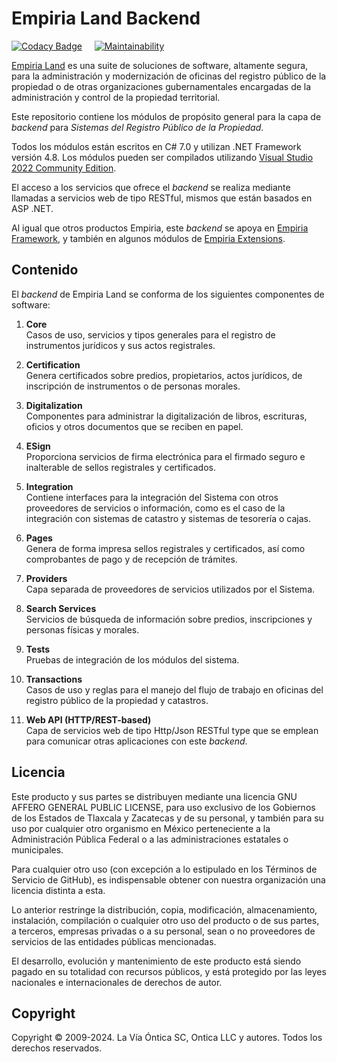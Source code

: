 ﻿# Empiria Land Backend

[![Codacy Badge](https://app.codacy.com/project/badge/Grade/b6e08c24856f4b22a347d2e2b423e70d)](https://www.codacy.com/gh/Ontica/Empiria.Land/dashboard?utm_source=github.com&amp;utm_medium=referral&amp;utm_content=Ontica/Empiria.Land&amp;utm_campaign=Badge_Grade)
&nbsp; &nbsp;
[![Maintainability](https://api.codeclimate.com/v1/badges/885eb979ff25548307c4/maintainability)](https://codeclimate.com/github/Ontica/Empiria.Land/maintainability)

[Empiria Land](http://www.ontica.org/land/) es una suite de soluciones de software, altamente segura, para la administración
y modernización de oficinas del registro público de la propiedad o de otras organizaciones gubernamentales encargadas de
la administración y control de la propiedad territorial.

Este repositorio contiene los módulos de propósito general para la capa de *backend* para *Sistemas del Registro Público de la Propiedad*.

Todos los módulos están escritos en C# 7.0 y utilizan .NET Framework versión 4.8.
Los módulos pueden ser compilados utilizando [Visual Studio 2022 Community Edition](https://visualstudio.microsoft.com/vs/community/).

El acceso a los servicios que ofrece el *backend* se realiza mediante llamadas a servicios web de tipo RESTful,
mismos que están basados en ASP .NET.

Al igual que otros productos Empiria, este *backend* se apoya en [Empiria Framework](https://github.com/Ontica/Empiria.Core),
y también en algunos módulos de [Empiria Extensions](https://github.com/Ontica/Empiria.Extensions).

## Contenido

El *backend* de Empiria Land se conforma de los siguientes componentes de software:

1.  **Core**  
    Casos de uso, servicios y tipos generales para el registro de instrumentos jurídicos y sus actos registrales.

2.  **Certification**  
    Genera certificados sobre predios, propietarios, actos jurídicos, de inscripción de instrumentos o de personas morales.

2.  **Digitalization**  
    Componentes para administrar la digitalización de libros, escrituras, oficios y otros documentos que se reciben en papel.

3.  **ESign**  
    Proporciona servicios de firma electrónica para el firmado seguro e inalterable de sellos registrales y certificados.

4.  **Integration**  
    Contiene interfaces para la integración del Sistema con otros proveedores de servicios o información, como es el caso
    de la integración con sistemas de catastro y sistemas de tesorería o cajas.

5.  **Pages**  
    Genera de forma impresa sellos registrales y certificados, así como comprobantes de pago y de recepción de trámites.

6.  **Providers**  
    Capa separada de proveedores de servicios utilizados por el Sistema.

7.  **Search Services**  
    Servicios de búsqueda de información sobre predios, inscripciones y personas físicas y morales.

8.  **Tests**  
    Pruebas de integración de los módulos del sistema.

9.  **Transactions**  
    Casos de uso y reglas para el manejo del flujo de trabajo en oficinas del registro público de la propiedad y catastros.

10. **Web API (HTTP/REST-based)**  
    Capa de servicios web de tipo Http/Json RESTful type que se emplean para comunicar otras aplicaciones con este *backend*.


## Licencia

Este producto y sus partes se distribuyen mediante una licencia GNU AFFERO
GENERAL PUBLIC LICENSE, para uso exclusivo de los Gobiernos de los Estados
de Tlaxcala y Zacatecas y de su personal, y también para su uso por cualquier
otro organismo en México perteneciente a la Administración Pública Federal o
a las administraciones estatales o municipales.

Para cualquier otro uso (con excepción a lo estipulado en los Términos de
Servicio de GitHub), es indispensable obtener con nuestra organización una
licencia distinta a esta.

Lo anterior restringe la distribución, copia, modificación, almacenamiento,
instalación, compilación o cualquier otro uso del producto o de sus partes,
a terceros, empresas privadas o a su personal, sean o no proveedores de
servicios de las entidades públicas mencionadas.

El desarrollo, evolución y mantenimiento de este producto está siendo pagado
en su totalidad con recursos públicos, y está protegido por las leyes nacionales
e internacionales de derechos de autor.

## Copyright

Copyright © 2009-2024. La Vía Óntica SC, Ontica LLC y autores.
Todos los derechos reservados.

